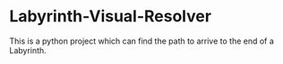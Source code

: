 # Labyrinth-Visual-Resolver
This is a python project which can find the path to arrive to the end of a Labyrinth. 
